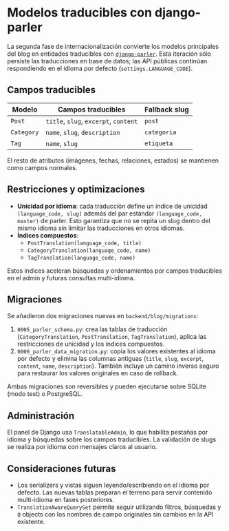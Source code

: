 # Modelos traducibles con django-parler

La segunda fase de internacionalización convierte los modelos principales del blog en entidades traducibles con [`django-parler`](https://django-parler.readthedocs.io/). Esta iteración sólo persiste las traducciones en base de datos; las API públicas continúan respondiendo en el idioma por defecto (`settings.LANGUAGE_CODE`).

## Campos traducibles

| Modelo    | Campos traducibles                       | Fallback slug |
|-----------|-------------------------------------------|---------------|
| `Post`    | `title`, `slug`, `excerpt`, `content`     | `post`        |
| `Category`| `name`, `slug`, `description`             | `categoria`   |
| `Tag`     | `name`, `slug`                            | `etiqueta`    |

El resto de atributos (imágenes, fechas, relaciones, estados) se mantienen como campos normales.

## Restricciones y optimizaciones

* **Unicidad por idioma**: cada traducción define un índice de unicidad `(language_code, slug)` además del par estándar `(language_code, master)` de parler. Esto garantiza que no se repita un slug dentro del mismo idioma sin limitar las traducciones en otros idiomas.
* **Índices compuestos**:
  * `PostTranslation(language_code, title)`
  * `CategoryTranslation(language_code, name)`
  * `TagTranslation(language_code, name)`

Estos índices aceleran búsquedas y ordenamientos por campos traducibles en el admin y futuras consultas multi-idioma.

## Migraciones

Se añadieron dos migraciones nuevas en `backend/blog/migrations`:

1. `0005_parler_schema.py`: crea las tablas de traducción (`CategoryTranslation`, `PostTranslation`, `TagTranslation`), aplica las restricciones de unicidad y los índices compuestos.
2. `0006_parler_data_migration.py`: copia los valores existentes al idioma por defecto y elimina las columnas antiguas (`title`, `slug`, `excerpt`, `content`, `name`, `description`). También incluye un camino inverso seguro para restaurar los valores originales en caso de rollback.

Ambas migraciones son reversibles y pueden ejecutarse sobre SQLite (modo test) o PostgreSQL.

## Administración

El panel de Django usa `TranslatableAdmin`, lo que habilita pestañas por idioma y búsquedas sobre los campos traducibles. La validación de slugs se realiza por idioma con mensajes claros al usuario.

## Consideraciones futuras

* Los serializers y vistas siguen leyendo/escribiendo en el idioma por defecto. Las nuevas tablas preparan el terreno para servir contenido multi-idioma en fases posteriores.
* `TranslationAwareQuerySet` permite seguir utilizando filtros, búsquedas y `Q` objects con los nombres de campo originales sin cambios en la API existente.
